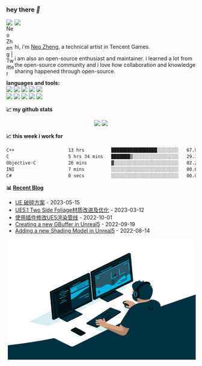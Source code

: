### hey there *👋*

<a href="https://twitter.com/NeoZheng2336">
  <img align="left" alt="Neo Zheng | Twitter" width="22px" src="https://raw.githubusercontent.com/peterthehan/peterthehan/master/assets/twitter.svg" />
</a>

![](https://komarev.com/ghpvc/?username=aIFzzf&color=blue)

<br />

hi, i'm [Neo Zheng](https://neozheng.cn/), a technical artist in Tencent Games.

i am also an open-source enthusiast and maintainer. i learned a lot from the open-source community and i love how collaboration and knowledge sharing happened through open-source.




**languages and tools:**  
![](https://img.shields.io/badge/OS-Linux-informational?style=flat&logo=linux&logoColor=white&color=red)
![](https://img.shields.io/badge/C++-Code-blue.svg?style=flat&logo=c%2B%2B)
![](https://img.shields.io/badge/Code-Python-informational?style=flat&logo=python&logoColor=white&color=green)
![](https://img.shields.io/badge/Code-Git-informational?style=flat&logo=Git&logoColor=white&color=yellow)
![](https://img.shields.io/badge/Code-html-informational?style=flat&logo=HTML&logoColor=white&color=orange)
<br />
![](https://img.shields.io/badge/maya-informational?style=flat&logo=maya&logoColor=white&color=lightgreen)
![](https://img.shields.io/badge/3dsmax-informational?style=flat&logo=3dsmax&logoColor=white&color=green)
![](https://img.shields.io/badge/photoshop-informational?style=flat&logo=photoshop&logoColor=white&color=blue)
![](https://img.shields.io/badge/unreal-informational?style=flat&logo=unreal&logoColor=white&color=blueviolet)
![](https://img.shields.io/badge/unity-informational?style=flat&logo=unity&logoColor=white&color=lightgray)


**📈 my github stats**

<div align="center">
<span>  </span>
<img height="170px" src="https://github-readme-stats-mu-puce.vercel.app/api?username=aIFzzf" /><span>  </span><img height="170px" src="https://github-readme-stats-mu-puce.vercel.app/api/top-langs/?username=aIFzzf&layout=compact&langs_count=8" />
<span>  </span>
</div>



**📈 this week i work for**


<!--START_SECTION:waka-->

```txt
C++                    13 hrs          █████████████████░░░░░░░░   67.90 %
C                      5 hrs 34 mins   ███████▒░░░░░░░░░░░░░░░░░   29.11 %
Objective-C            26 mins         ▓░░░░░░░░░░░░░░░░░░░░░░░░   02.28 %
INI                    7 mins          ░░░░░░░░░░░░░░░░░░░░░░░░░   00.64 %
C#                     0 secs          ░░░░░░░░░░░░░░░░░░░░░░░░░   00.05 %
```

<!--END_SECTION:waka-->



 **📊 <a href="https://neozheng.cn/" target="_blank">Recent Blog</a>** 

 <!-- START_SECTION:blog -->
* <a href='http://example.com/2023/05/15/UE%20%E7%A0%B4%E7%A2%8E%E6%96%B9%E6%A1%88/' target='_blank'>UE 破碎方案</a> - 2023-05-15
* <a href='http://example.com/2023/03/12/UE5.1%20%E6%A0%91%E5%8F%B6%E6%9D%90%E8%B4%A8%E5%AF%B9%E6%AF%94/' target='_blank'>UE5.1 Two Side Foliage材质改进及优化</a> - 2023-03-12
* <a href='http://example.com/2022/10/01/Modify%20Render%20Pipeline%20By%20Plugin%20in%20UE5/' target='_blank'>使用插件修改UE5渲染管线</a> - 2022-10-01
* <a href='http://example.com/2022/09/19/Creating%20a%20new%20GBuffer%20in%20Unreal5/' target='_blank'>Creating a new GBuffer in Unreal5</a> - 2022-09-19
* <a href='http://example.com/2022/08/14/Adding%20a%20new%20Shading%20Model/' target='_blank'>Adding a new Shading Model in Unreal5</a> - 2022-08-14
<!-- END_SECTION:blog --> 



<img align="right" alt="GIF" src="https://github.com/aIFzzf/aIFzzf/blob/main/code.gif?raw=true" width="500" height="320" />
